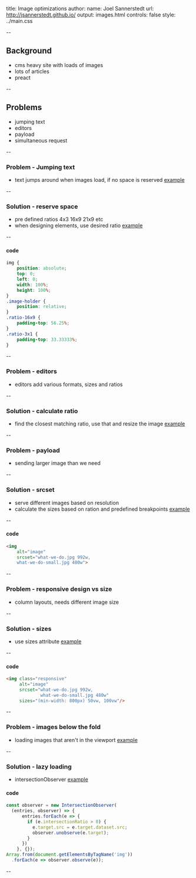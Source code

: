 title: Image optimizations
author:
  name: Joel Sannerstedt
  url: http://jsannerstedt.github.io/
output: images.html
controls: false
style: ../main.css

--

## Background
- cms heavy site with loads of images
- lots of articles
- preact

--

## Problems
- jumping text
- editors
- payload
- simultaneous request

--

### Problem - Jumping text
- text jumps around when images load, if no space is reserved
[example](examples/images/spacing.html)

--

### Solution - reserve space
- pre defined ratios 4x3 16x9 21x9 etc
- when designing elements, use desired ratio
[example](examples/images/reserve-space.html)

--

#### code

```css
img {
    position: absolute;
    top: 0;
    left: 0;
    width: 100%;
    height: 100%;
}
.image-holder {
    position: relative;
}
.ratio-16x9 {
    padding-top: 56.25%;
}
.ratio-3x1 {
    padding-top: 33.33333%;
}
```

--
### Problem - editors
- editors add various formats, sizes and ratios

--

### Solution - calculate ratio
- find the closest matching ratio, use that and resize the image
[example](https://coop.no/aktiv/styrke/derfor-er-kosthold-sa-viktig-for-treningen)

--

### Problem - payload
- sending larger image than we need

--

### Solution - srcset
- serve different images based on resolution
- calculate the sizes based on ration and predefined breakpoints
[example](examples/images/srcset.html)

-- 

#### code

```html
<img 
    alt="image" 
    srcset="what-we-do.jpg 992w, 
    what-we-do-small.jpg 480w">
```

--

### Problem - responsive design vs size
- column layouts, needs different image size

--

### Solution - sizes
- use sizes attribute
[example](examples/images/sizes.html)

--

#### code

```html
<img class="responsive"
     alt="image"
     srcset="what-we-do.jpg 992w, 
             what-we-do-small.jpg 480w"
     sizes="(min-width: 800px) 50vw, 100vw"/>
```

--
### Problem - images below the fold
- loading images that aren't in the viewport
[example](examples/images/multiple-images.html)

--

### Solution - lazy loading
- intersectionObserver
[example](examples/images/intersectionObserver.html)

#### code

```javascript
const observer = new IntersectionObserver(
  (entries, observer) => {
      entries.forEach(e => {
        if (e.intersectionRatio > 0) {
          e.target.src = e.target.dataset.src;
          observer.unobserve(e.target);
        }
      })
    }, {});
Array.from(document.getElementsByTagName('img'))
  .forEach(e => observer.observe(e));
```

--